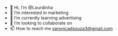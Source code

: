 - 👋 Hi, I’m @Lourdinha
- 👀 I’m interested in marketing
- 🌱 I’m currently learning advertising
- 💞️ I’m looking to collaborate on 
- 📫 How to reach me varonicadsouza3@gmail.com

<!---
Lourdinha/Lourdinha is a ✨ special ✨ repository because its `README.md` (this file) appears on your GitHub profile.
You can click the Preview link to take a look at your changes.
--->

